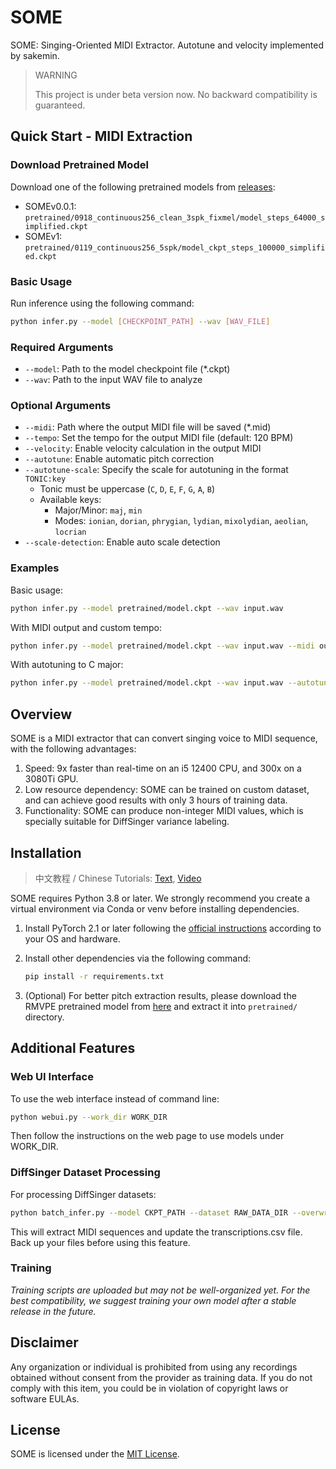 # SOME
SOME: Singing-Oriented MIDI Extractor.
Autotune and velocity implemented by sakemin.

> WARNING
>
> This project is under beta version now. No backward compatibility is guaranteed.

## Quick Start - MIDI Extraction

### Download Pretrained Model
Download one of the following pretrained models from [releases](https://github.com/openvpi/SOME/releases):
- SOMEv0.0.1: `pretrained/0918_continuous256_clean_3spk_fixmel/model_steps_64000_simplified.ckpt`
- SOMEv1: `pretrained/0119_continuous256_5spk/model_ckpt_steps_100000_simplified.ckpt`

### Basic Usage
Run inference using the following command:
```bash
python infer.py --model [CHECKPOINT_PATH] --wav [WAV_FILE]
```

### Required Arguments
- `--model`: Path to the model checkpoint file (*.ckpt)
- `--wav`: Path to the input WAV file to analyze

### Optional Arguments
- `--midi`: Path where the output MIDI file will be saved (*.mid)
- `--tempo`: Set the tempo for the output MIDI file (default: 120 BPM)
- `--velocity`: Enable velocity calculation in the output MIDI
- `--autotune`: Enable automatic pitch correction
- `--autotune-scale`: Specify the scale for autotuning in the format `TONIC:key`
  - Tonic must be uppercase (`C`, `D`, `E`, `F`, `G`, `A`, `B`)
  - Available keys:
    - Major/Minor: `maj`, `min`
    - Modes: `ionian`, `dorian`, `phrygian`, `lydian`, `mixolydian`, `aeolian`, `locrian`
- `--scale-detection`: Enable auto scale detection

### Examples
Basic usage:
```bash
python infer.py --model pretrained/model.ckpt --wav input.wav
```

With MIDI output and custom tempo:
```bash
python infer.py --model pretrained/model.ckpt --wav input.wav --midi output.mid --tempo 140
```

With autotuning to C major:
```bash
python infer.py --model pretrained/model.ckpt --wav input.wav --autotune --autotune-scale C:maj
```

## Overview

SOME is a MIDI extractor that can convert singing voice to MIDI sequence, with the following advantages:

1. Speed: 9x faster than real-time on an i5 12400 CPU, and 300x on a 3080Ti GPU.
2. Low resource dependency: SOME can be trained on custom dataset, and can achieve good results with only 3 hours of training data.
3. Functionality: SOME can produce non-integer MIDI values, which is specially suitable for DiffSinger variance labeling.

## Installation

> 中文教程 / Chinese Tutorials: [Text](https://openvpi-docs.feishu.cn/wiki/RaHSwdMQvisdcKkRFpqclhM7ndc), [Video](https://www.bilibili.com/video/BV1my4y1N7VR)

SOME requires Python 3.8 or later. We strongly recommend you create a virtual environment via Conda or venv before installing dependencies.

1. Install PyTorch 2.1 or later following the [official instructions](https://pytorch.org/get-started/locally/) according to your OS and hardware.

2. Install other dependencies via the following command:
   ```bash
   pip install -r requirements.txt
   ```

3. (Optional) For better pitch extraction results, please download the RMVPE pretrained model from [here](https://github.com/yxlllc/RMVPE/releases) and extract it into `pretrained/` directory.

## Additional Features

### Web UI Interface
To use the web interface instead of command line:
```bash
python webui.py --work_dir WORK_DIR
```
Then follow the instructions on the web page to use models under WORK_DIR.

### DiffSinger Dataset Processing
For processing DiffSinger datasets:
```bash
python batch_infer.py --model CKPT_PATH --dataset RAW_DATA_DIR --overwrite
```
This will extract MIDI sequences and update the transcriptions.csv file. Back up your files before using this feature.

### Training
_Training scripts are uploaded but may not be well-organized yet. For the best compatibility, we suggest training your own model after a stable release in the future._

## Disclaimer

Any organization or individual is prohibited from using any recordings obtained without consent from the provider as training data. If you do not comply with this item, you could be in violation of copyright laws or software EULAs.

## License

SOME is licensed under the [MIT License](LICENSE).